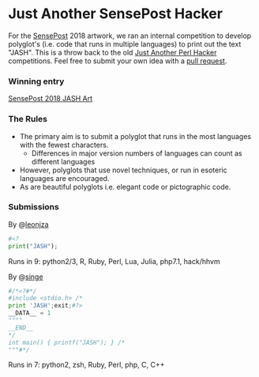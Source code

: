 # Just Another SensePost Hacker

For the [SensePost](https://sensepost.com/) 2018 artwork, we ran an internal competition to develop polyglot's (i.e. code that runs in multiple languages) to print out the text "JASH". This is a throw back to the old [Just Another Perl Hacker](https://en.wikipedia.org/wiki/Just_another_Perl_hacker) competitions. Feel free to submit your own idea with a [pull request](https://github.com/sensepost/jash.sh/compare).

### Winning entry

[SensePost 2018 JASH Art](https://raw.githubusercontent.com/sensepost/jash.sh/master/images/jash.png)

### The Rules

* The primary aim is to submit a polyglot that runs in the most languages with the fewest characters.
  * Differences in major version numbers of languages can count as different languages
* However, polyglots that use novel techniques, or run in esoteric languages are encouraged.
* As are beautiful polyglots i.e. elegant code or pictographic code.

### Submissions

By @[leonjza](https://github.com/sensepost/jash.sh/blob/master/polyglots/leonjza)
```python
#<?
print("JASH");
```
Runs in 9: python2/3, R, Ruby, Perl, Lua, Julia, php7.1, hack/hhvm

By @[singe](https://github.com/sensepost/jash.sh/blob/master/polyglots/singe)
```python
#/*<?#*/
#include <stdio.h> /*
print 'JASH';exit;#?>
__DATA__ = 1
""""
__END__
*/
int main() { printf("JASH"); } /*
"""#*/
```
Runs in 7: python2, zsh, Ruby, Perl, php, C, C++
